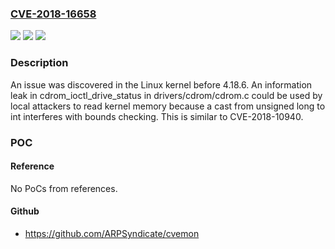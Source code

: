 ### [CVE-2018-16658](https://cve.mitre.org/cgi-bin/cvename.cgi?name=CVE-2018-16658)
![](https://img.shields.io/static/v1?label=Product&message=n%2Fa&color=blue)
![](https://img.shields.io/static/v1?label=Version&message=n%2Fa&color=blue)
![](https://img.shields.io/static/v1?label=Vulnerability&message=n%2Fa&color=brighgreen)

### Description

An issue was discovered in the Linux kernel before 4.18.6. An information leak in cdrom_ioctl_drive_status in drivers/cdrom/cdrom.c could be used by local attackers to read kernel memory because a cast from unsigned long to int interferes with bounds checking. This is similar to CVE-2018-10940.

### POC

#### Reference
No PoCs from references.

#### Github
- https://github.com/ARPSyndicate/cvemon

